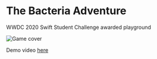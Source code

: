 # The Bacteria Adventure
WWDC 2020 Swift Student Challenge awarded playground 

![Game cover](https://raw.githubusercontent.com/rodrigowoulddo/WWDC-2020-The-Bacteria-Adventure/development/Screenshot.png?token=AES5KL3ZKQCCL26IEGY5YYS6Z2O4A)

Demo video [here](https://youtu.be/odCptJ5_-_E)

